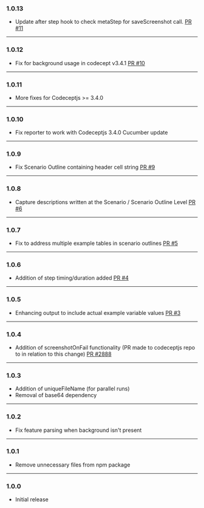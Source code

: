 ### 1.0.13

- Update after step hook to check metaStep for saveScreenshot call. [PR #11](https://github.com/ktryniszewski-mdsol/codeceptjs-cucumber-json-reporter/pull/11)

---

### 1.0.12

- Fix for background usage in codecept v3.4.1 [PR #10](https://github.com/ktryniszewski-mdsol/codeceptjs-cucumber-json-reporter/pull/10)

---

### 1.0.11

- More fixes for Codeceptjs >= 3.4.0

---

### 1.0.10

- Fix reporter to work with Codeceptjs 3.4.0 Cucumber update

---

### 1.0.9

- Fix Scenario Outline containing header cell string [PR #9](https://github.com/ktryniszewski-mdsol/codeceptjs-cucumber-json-reporter/pull/9)

---

### 1.0.8

- Capture descriptions written at the Scenario / Scenario Outline Level [PR #6](https://github.com/ktryniszewski-mdsol/codeceptjs-cucumber-json-reporter/pull/6)

---

### 1.0.7

- Fix to address multiple example tables in scenario outlines [PR #5](https://github.com/ktryniszewski-mdsol/codeceptjs-cucumber-json-reporter/pull/5)

---

### 1.0.6

- Addition of step timing/duration added [PR #4](https://github.com/ktryniszewski-mdsol/codeceptjs-cucumber-json-reporter/pull/4)

---

### 1.0.5

- Enhancing output to include actual example variable values [PR #3](https://github.com/ktryniszewski-mdsol/codeceptjs-cucumber-json-reporter/pull/3)

---

### 1.0.4

- Addition of screenshotOnFail functionality (PR made to codeceptjs repo to in relation to this change) [PR #2888](https://github.com/codeceptjs/CodeceptJS/pull/2888)

---

### 1.0.3

- Addition of uniqueFileName (for parallel runs)
- Removal of base64 dependency

---

### 1.0.2

- Fix feature parsing when background isn't present

---

### 1.0.1

- Remove unnecessary files from npm package

---

### 1.0.0

- Initial release

